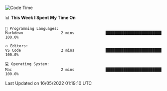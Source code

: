 <!--START_SECTION:waka-->
![Code Time](http://img.shields.io/badge/Code%20Time-30%20hrs%2012%20mins-blue)

📊 **This Week I Spent My Time On** 

```text
💬 Programming Languages: 
Markdown                 2 mins              █████████████████████████   100.0%

🔥 Editors: 
VS Code                  2 mins              █████████████████████████   100.0%

💻 Operating System: 
Mac                      2 mins              █████████████████████████   100.0%

```


 Last Updated on 16/05/2022 01:19:10 UTC
<!--END_SECTION:waka-->

